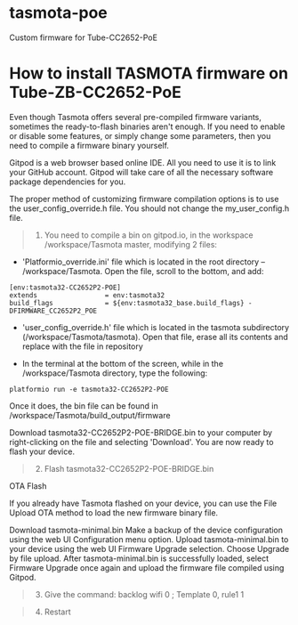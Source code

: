 # tasmota-poe
Custom firmware for Tube-CC2652-PoE

# How to install TASMOTA firmware on Tube-ZB-CC2652-PoE

Even though Tasmota offers several pre-compiled firmware variants, sometimes the ready-to-flash binaries aren't enough. If you need to enable or disable some features, or simply change some parameters, then you need to compile a firmware binary yourself.

Gitpod is a web browser based online IDE. All you need to use it is to link your GitHub account. Gitpod will take care of all the necessary software package dependencies for you.

The proper method of customizing firmware compilation options is to use the user_config_override.h file. You should not change the my_user_config.h file.

> 1. You need to compile a bin on gitpod.io, in the workspace /workspace/Tasmota master, modifying 2 files:

* 'Platformio_override.ini' file which is located in the root directory – /workspace/Tasmota. Open the file, scroll to the bottom, and add:
```
[env:tasmota32-CC2652P2-POE]
extends                 = env:tasmota32
build_flags             = ${env:tasmota32_base.build_flags} -DFIRMWARE_CC2652P2_POE
```


* 'user_config_override.h' file which is located in the tasmota subdirectory (/workspace/Tasmota/tasmota). Open that file, erase all its contents and replace with the file in repository

* In the terminal at the bottom of the screen, while in the /workspace/Tasmota directory, type the following:
```
platformio run -e tasmota32-CC2652P2-POE
```

Once it does, the bin file can be found in /workspace/Tasmota/build_output/firmware

Download tasmota32-CC2652P2-POE-BRIDGE.bin to your computer by right-clicking on the file and selecting 'Download'. You are now ready to flash your device.

> 2. Flash tasmota32-CC2652P2-POE-BRIDGE.bin

OTA Flash

If you already have Tasmota flashed on your device, you can use the File Upload OTA method to load the new firmware binary file.

Download tasmota-minimal.bin
Make a backup of the device configuration using the web UI Configuration menu option.
Upload tasmota-minimal.bin to your device using the web UI Firmware Upgrade selection. Choose Upgrade by file upload.
After tasmota-minimal.bin is successfully loaded, select Firmware Upgrade once again and upload the firmware file compiled using Gitpod.

> 3. Give the command: backlog wifi 0 ; Template 0, rule1 1 

> 4. Restart
